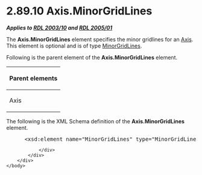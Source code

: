<html dir="LTR" xmlns:mshelp="http://msdn.microsoft.com/mshelp" xmlns:ddue="http://ddue.schemas.microsoft.com/authoring/2003/5" xmlns:xlink="http://www.w3.org/1999/xlink" xmlns:tool="http://www.microsoft.com/tooltip">
    <head>
        <meta http-equiv="Content-Type" content="text/html; CHARSET=utf-8"></meta>
        <meta name="save" content="history"></meta>
        <title>2.89.10 Axis.MinorGridLines</title>
        <xml>
            <mshelp:toctitle title="2.89.10 Axis.MinorGridLines"></mshelp:toctitle>
            <mshelp:rltitle title="[MS-RDL]: Axis.MinorGridLines"></mshelp:rltitle>
            <mshelp:keyword index="A" term="0509ce95-203e-4260-ac70-82b5333e281c"></mshelp:keyword>
            <mshelp:attr name="DCSext.ContentType" value="open specification"></mshelp:attr>
            <mshelp:attr name="AssetID" value="0509ce95-203e-4260-ac70-82b5333e281c"></mshelp:attr>
            <mshelp:attr name="TopicType" value="kbRef"></mshelp:attr>
            <mshelp:attr name="DCSext.Title" value="[MS-RDL]: Axis.MinorGridLines" />
        </xml>
    </head>
    <body>
        <div id="header">
            <h1 class="heading">2.89.10 Axis.MinorGridLines</h1>
        </div>
        <div id="mainSection">
            <div id="mainBody">
                <div id="allHistory" class="saveHistory"></div>
                <div id="sectionSection0" class="section" name="collapseableSection">
                    

<p><b><i>Applies to </i></b><a href="a7e2ad00-07c8-4f6d-80ab-3ad55df7b233.md"><b><i>RDL 2003/10</i></b></a><b>
<i>and </i></b><a href="3ebe2912-4958-4832-b391-cad1f5e13338.md"><b><i>RDL 2005/01</i></b></a></p>

<p>The <b>Axis.MinorGridLines</b> element specifies the minor
gridlines for an <a href="2bfb943e-7cfe-41c1-baa4-5739a99a341b.md">Axis</a>.
This element is optional and is of type <a href="d6ddf84e-0e5d-4303-bd24-9aaf775b91d0.md">MinorGridLines</a>.</p>

<p>Following is the parent element of the <b>Axis.MinorGridLines</b>
element.</p>

<table>
 <thead>
  <tr>
   <th>
   <p>Parent elements</p>
   </th>
  </tr>
 </thead>
 <tr>
  <td>
  <p>Axis </p>
  </td>
 </tr>
</table>

<p>The following is the XML Schema definition of the <b>Axis.MinorGridLines</b>
element.</p>

<dl>
<dd>
<div><pre> &lt;xsd:element name=&quot;MinorGridLines&quot; type=&quot;MinorGridLinesType&quot; minOccurs=&quot;0&quot; /&gt;
</pre></div>
</dd></dl>


                </div>
            </div>
        </div>
    </body>
</html>